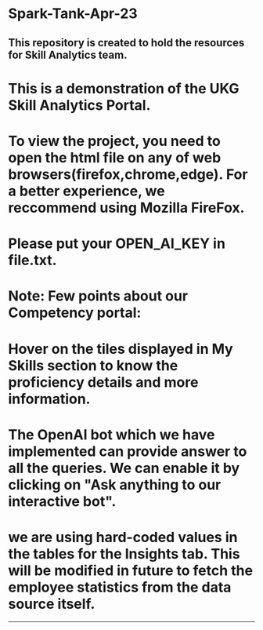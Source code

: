 # Spark-Tank-Apr-23
This repository is created to hold the resources for Skill Analytics team.
-----------------------------------------------------------------------------------------------------

# This is a demonstration of the UKG Skill Analytics Portal.

# To view the project, you need to open the html file on any of web browsers(firefox,chrome,edge). For a better experience, we reccommend using Mozilla FireFox.

# Please put your OPEN_AI_KEY in file.txt.

# Note: Few points about our Competency portal:
# Hover on the tiles displayed in My Skills section to know the proficiency details and more information.
# The OpenAI bot which we have implemented can provide answer to all the queries. We can enable it by clicking on "Ask anything to our interactive bot".
# we are using hard-coded values in the tables for the Insights tab. This will be modified in future to fetch the employee statistics from the data source itself.


--------------------------------------------------------------------------------------------------------
